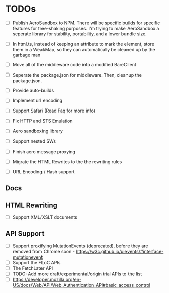 # TODOs

- [ ] Publish AeroSandbox to NPM. There will be specific builds for specific features for tree-shaking purposes. I'm trying to make AeroSandbox a seperate library for stability, portability, and a lower bundle size.

- [ ] In html.ts, instead of keeping an attribute to mark the element, store them in a WeakMap, so they can automatically be cleaned up by the garbage man
- [ ] Move all of the middleware code into a modified BareClient
- [ ] Seperate the package.json for middleware. Then, cleanup the package.json.
- [ ] Provide auto-builds
- [ ] Implement url encoding
- [ ] Support Safari (Read Faq for more info)
- [ ] Fix HTTP and STS Emulation
- [ ] Aero sandboxing library
- [ ] Support nested SWs
- [ ] Finish aero message proxying
- [ ] Migrate the HTML Rewrites to the the rewriting rules
- [ ] URL Encoding / Hash support

## Docs

## HTML Rewriting

- [ ] Support XML/XSLT documents

## API Support

- [ ] Support proxifying MutationEvents (deprecated), before they are removed from Chrome soon - <https://w3c.github.io/uievents/#interface-mutationevent>
- [ ] Support the FLoC APIs
- [ ] The FetchLater API
- [ ] TODO: Add more draft/experimental/origin trial APIs to the list
- [ ] https://developer.mozilla.org/en-US/docs/Web/API/Web_Authentication_API#basic_access_control
